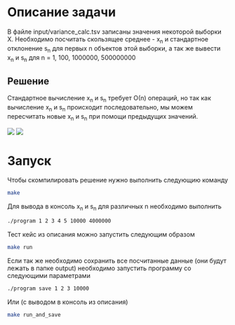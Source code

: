 # Описание задачи
В файле input/variance_calc.tsv записаны значения некоторой выборки X. Необходимо посчитать скользящее среднее - x<sub>n</sub> и стандартное отклонение s<sub>n</sub> для первых n объектов этой выборки, а так же вывести x<sub>n</sub> и s<sub>n</sub> для n = 1, 100, 1000000, 500000000
## Решение
Стандартное вычисление x<sub>n</sub> и s<sub>n</sub> требует О(n) операций, но так как вычисление x<sub>n</sub> и s<sub>n</sub> происходит последовательно, мы можем пересчитать новые x<sub>n</sub> и s<sub>n</sub> при помощи предыдущих значений.

<img src="https://render.githubusercontent.com/render/math?math=x_n = \dfrac{x_{n-1} %2B (num_n - x_{n-1})}{n}">

<img src="https://render.githubusercontent.com/render/math?math=s_n = \sqrt{\dfrac{(n - 2) * s_{n-1}^{2} %2B (num_n - x_n) * (num_n - x_{n-1})}{(n - 1)}}">

# Запуск
Чтобы скомпилировать решение нужно выполнить следующию команду
``` bash
make
```
Для вывода в консоль x<sub>n</sub> и s<sub>n</sub> для различных n необходимо выполнить
``` bash
./program 1 2 3 4 5 10000 4000000
```
Тест кейс из описания можно запустить следующим образом
``` bash
make run
```
Если так же необходимо сохранить все посчитанные данные (они будут лежать в папке output) необходимо запустить программу со следующими параметрами

``` bash
./program save 1 2 3 10000
```
Или (с выводом в консоль из описания)


``` bash
make run_and_save
```
